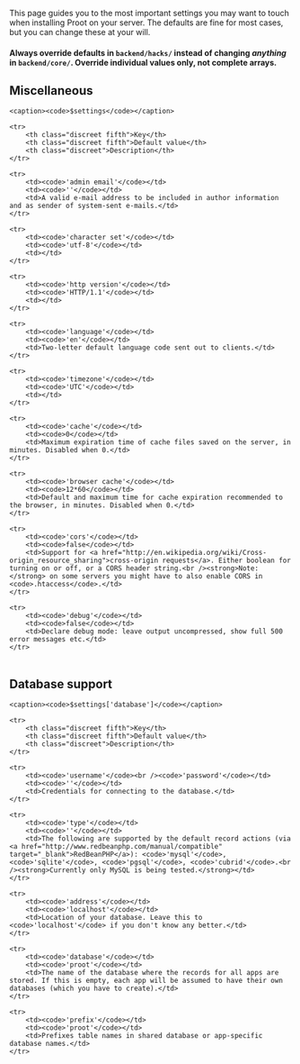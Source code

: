 
This page guides you to the most important settings you may want to touch when installing Proot on your server. The defaults are fine for most cases, but you can change these at your will.

#### <strong>Always override defaults in `backend/hacks/` instead of changing *anything* in `backend/core/`. Override individual values only, not complete arrays.</strong>



## Miscellaneous

<table>
	
	<caption><code>$settings</code></caption>

	<tr>
		<th class="discreet fifth">Key</th>
		<th class="discreet fifth">Default value</th>
		<th class="discreet">Description</th>
	</tr>

	<tr>
		<td><code>'admin email'</code></td>
		<td><code>''</code></td>
		<td>A valid e-mail address to be included in author information and as sender of system-sent e-mails.</td>
	</tr>

	<tr>
		<td><code>'character set'</code></td>
		<td><code>'utf-8'</code></td>
		<td></td>
	</tr>

	<tr>
		<td><code>'http version'</code></td>
		<td><code>'HTTP/1.1'</code></td>
		<td></td>
	</tr>

	<tr>
		<td><code>'language'</code></td>
		<td><code>'en'</code></td>
		<td>Two-letter default language code sent out to clients.</td>
	</tr>

	<tr>
		<td><code>'timezone'</code></td>
		<td><code>'UTC'</code></td>
		<td></td>
	</tr>

	<tr>
		<td><code>'cache'</code></td>
		<td><code>0</code></td>
		<td>Maximum expiration time of cache files saved on the server, in minutes. Disabled when 0.</td>
	</tr>

	<tr>
		<td><code>'browser cache'</code></td>
		<td><code>12*60</code></td>
		<td>Default and maximum time for cache expiration recommended to the browser, in minutes. Disabled when 0.</td>
	</tr>

	<tr>
		<td><code>'cors'</code></td>
		<td><code>false</code></td>
		<td>Support for <a href="http://en.wikipedia.org/wiki/Cross-origin_resource_sharing">cross-origin requests</a>. Either boolean for turning on or off, or a CORS header string.<br /><strong>Note:</strong> on some servers you might have to also enable CORS in <code>.htaccess</code>.</td>
	</tr>

	<tr>
		<td><code>'debug'</code></td>
		<td><code>false</code></td>
		<td>Declare debug mode: leave output uncompressed, show full 500 error messages etc.</td>
	</tr>

</table>



## Database support

<table>
	
	<caption><code>$settings['database']</code></caption>

	<tr>
		<th class="discreet fifth">Key</th>
		<th class="discreet fifth">Default value</th>
		<th class="discreet">Description</th>
	</tr>

	<tr>
		<td><code>'username'</code><br /><code>'password'</code></td>
		<td><code>''</code></td>
		<td>Credentials for connecting to the database.</td>
	</tr>

	<tr>
		<td><code>'type'</code></td>
		<td><code>''</code></td>
		<td>The following are supported by the default record actions (via <a href="http://www.redbeanphp.com/manual/compatible" target="_blank">RedBeanPHP</a>): <code>'mysql'</code>, <code>'sqlite'</code>, <code>'pgsql'</code>, <code>'cubrid'</code>.<br /><strong>Currently only MySQL is being tested.</strong></td>
	</tr>

	<tr>
		<td><code>'address'</code></td>
		<td><code>'localhost'</code></td>
		<td>Location of your database. Leave this to <code>'localhost'</code> if you don't know any better.</td>
	</tr>

	<tr>
		<td><code>'database'</code></td>
		<td><code>'proot'</code></td>
		<td>The name of the database where the records for all apps are stored. If this is empty, each app will be assumed to have their own databases (which you have to create).</td>
	</tr>

	<tr>
		<td><code>'prefix'</code></td>
		<td><code>'proot'</code></td>
		<td>Prefixes table names in shared database or app-specific database names.</td>
	</tr>

</table>
